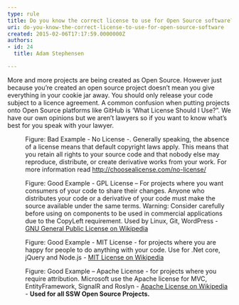 ```yaml
---
type: rule
title: Do you know the correct license to use for Open Source software?
uri: do-you-know-the-correct-license-to-use-for-open-source-software
created: 2015-02-06T17:17:59.0000000Z
authors:
- id: 24
  title: Adam Stephensen

---
```




<span class='intro'> <p>More and more projects are being created as Open Source. However just because you’re created an open source project doesn’t mean you give everything in your cookie jar away. You should only release your code subject to a licence agreement.<span class="s1"> </span>A common confusion when putting projects onto Open Source platforms like GitHub is ‘What License Should I Use?”. We have our own opinions but we aren’t lawyers so if you want to know what’s best for you speak with your lawyer.​</p> </span>

<dl class="badImage"><dt>
      <img src="/PublishingImages/license-bad.png" alt="" />
   </dt><dd>Figure&#58; Bad Example - No License -. Generally speaking, the absence of a license means that default copyright laws apply. This means that you retain all rights to your source code and that nobody else may reproduce, distribute, or create derivative works from your work. For more information read 
      <a href="http&#58;//choosealicense.com/no-license/" target="_blank">http&#58;//choosealicense.com/no-license/</a></dd></dl><dl class="goodImage"><dt>
         <img src="/PublishingImages/license-good.png" alt="" />
      </dt><dd>Figure&#58; Good Example - GPL License – For projects where you want consumers of your code to share their changes. Anyone who distributes your code or a derivative of your code must make the source available under the same terms. Warning&#58; Consider carefully before using on components to be used in commercial applications due to the CopyLeft requirement. Used by Linux, Git, WordPress -​ <a href="http&#58;//en.wikipedia.org/wiki/GNU_General_Public_License" target="_blank">GNU General Public License on Wikipedia</a></dd></dl><dl class="goodImage"><dt>
      <img src="/PublishingImages/license-good-2.png" alt="" />
   </dt><dd>Figure&#58; Good Example - MIT License - for projects where you are happy for people to do anything with your code. Use for .Net core, jQuery and Node.js - 
      <a href="http&#58;//en.wikipedia.org/wiki/MIT_License" target="_blank">MIT License on Wikipedia</a></dd></dl><dl class="goodImage"><dt>
      <img src="/PublishingImages/license-good-3.png" alt="" />
   </dt><dd>Figure&#58; Good Example – Apache License - for projects where you require attribution. Microsoft use the Apache license for MVC, EntityFramework, SignalR and Roslyn - 
      <a href="http&#58;//en.wikipedia.org/wiki/Apache_License">Apache License on Wikipedia</a> - 
      <strong>Used for all SSW Open Source Projects.&#160;</strong></dd></dl>


